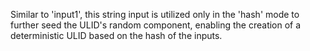 Similar to 'input1', this string input is utilized only in the 'hash' mode to further seed the ULID's random component, enabling the creation of a deterministic ULID based on the hash of the inputs.